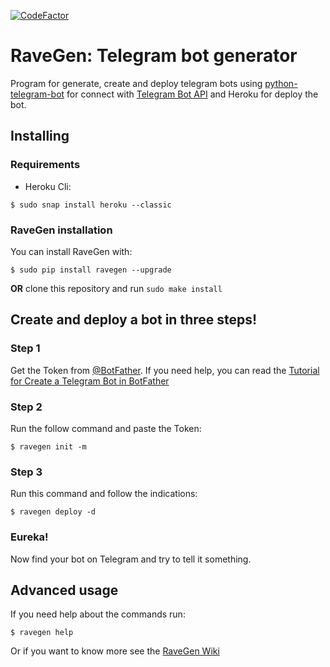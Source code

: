 [![CodeFactor](https://www.codefactor.io/repository/github/chrischv/ravegen-telegram-bot-generator/badge)](https://www.codefactor.io/repository/github/chrischv/ravegen-telegram-bot-generator)
# RaveGen: Telegram bot generator

Program for generate, create and deploy telegram bots using [python-telegram-bot](https://github.com/python-telegram-bot/python-telegram-bot) for connect with [Telegram Bot API](https://core.telegram.org/bots/api) and Heroku for deploy the bot.

## Installing

### Requirements

-   Heroku Cli:

```shell
$ sudo snap install heroku --classic
```

### RaveGen installation

You can install RaveGen with:

```shell
$ sudo pip install ravegen --upgrade
```

**OR** clone this repository and run `sudo make install`

## Create and deploy a bot in three steps!

### Step 1

Get the Token from [@BotFather](https://telegram.me/BotFather). If you need help, you can read the [Tutorial for Create a Telegram Bot in BotFather](https://github.com/ChrisChV/RaveGen-Telegram-bot-generator/wiki/Tutorial:-Create-a-Telegram-Bot-in-BotFather)

### Step 2

Run the follow command and paste the Token:

```shell
$ ravegen init -m
```

### Step 3

Run this command and follow the indications:

```shell
$ ravegen deploy -d
```
### Eureka!

Now find your bot on Telegram and try to tell it something.

## Advanced usage

If you need help about the commands run:

```shell
$ ravegen help
```

Or if you want to know more see the [RaveGen Wiki](https://github.com/ChrisChV/RaveGen-Telegram-bot-generator/wiki)
